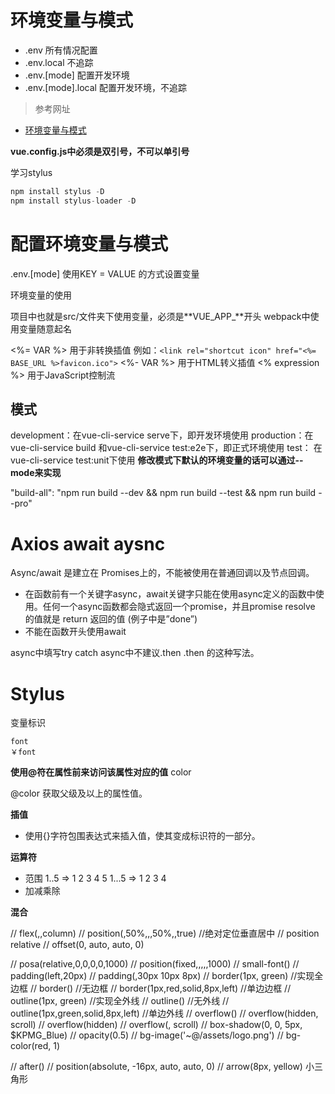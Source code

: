 # 环境变量与模式
- .env 所有情况配置
- .env.local 不追踪
- .env.[mode] 配置开发环境
- .env.[mode].local 配置开发环境，不追踪

> 参考网址
- [环境变量与模式](https://www.cnblogs.com/heroljy/p/9305263.html)

 **vue.config.js中必须是双引号，不可以单引号**



学习stylus
```js
npm install stylus -D
npm install stylus-loader -D
```

# 配置环境变量与模式

.env.[mode]
使用KEY = VALUE 的方式设置变量

环境变量的使用

项目中也就是src/文件夹下使用变量，必须是**VUE_APP_**开头
webpack中使用变量随意起名

<%= VAR %> 用于非转换插值  例如：`<link rel="shortcut icon" href="<%= BASE_URL %>favicon.ico">`
<%- VAR %> 用于HTML转义插值
<% expression %> 用于JavaScript控制流

## 模式
development：在vue-cli-service serve下，即开发环境使用
production：在vue-cli-service build 和vue-cli-service test:e2e下，即正式环境使用
test： 在vue-cli-service test:unit下使用
**修改模式下默认的环境变量的话可以通过--mode来实现**

 "build-all": "npm run build --dev && npm run build --test && npm run build --pro"


 # Axios await aysnc
Async/await 是建立在 Promises上的，不能被使用在普通回调以及节点回调。

- 在函数前有一个关键字async，await关键字只能在使用async定义的函数中使用。任何一个async函数都会隐式返回一个promise，并且promise resolve 的值就是 return 返回的值 (例子中是”done”)
- 不能在函数开头使用await

async中填写try catch
async中不建议.then .then 的这种写法。

# Stylus
变量标识
```styl
font
￥font
```

**使用@符在属性前来访问该属性对应的值**
color

@color 获取父级及以上的属性值。

**插值**
- 使用{}字符包围表达式来插入值，使其变成标识符的一部分。

**运算符**
- 范围
  1..5 => 1 2 3 4 5
  1...5 => 1 2 3 4
- 加减乘除

**混合**

// flex(,,column)
// position(,50%,,,50%,,true) //绝对定位垂直居中
// position relative
// offset(0, auto, auto, 0)

// posa(relative,0,0,0,0,1000)
// position(fixed,,,,,1000)
// small-font()
// padding(left,20px)
// padding(,30px 10px 8px)
// border(1px, green) //实现全边框
// border() //无边框
// border(1px,red,solid,8px,left) //单边边框
// outline(1px, green) //实现全外线
// outline() //无外线
// outline(1px,green,solid,8px,left) //单边外线
// overflow()
// overflow(hidden, scroll)
// overflow(hidden)
// overflow(, scroll)
// box-shadow(0, 0, 5px, $KPMG_Blue)
// opacity(0.5)
// bg-image('~@/assets/logo.png')
// bg-color(red, 1)

//   after()
//   position(absolute, -16px, auto, auto, 0)
// arrow(8px, yellow) 小三角形
